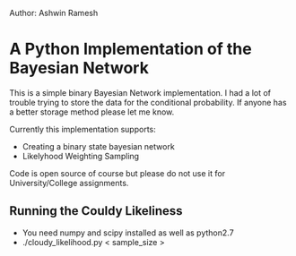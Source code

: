 Author: Ashwin Ramesh

A Python Implementation of the Bayesian Network
============================================

This is a simple binary Bayesian Network implementation. I had a lot of trouble trying to store the data for the conditional probability. If anyone has a better storage method please let me know.

Currently this implementation supports:
* Creating a binary state bayesian network
* Likelyhood Weighting Sampling

Code is open source of course but please do not use it for University/College assignments.

Running the Couldy Likeliness
---------------------------------------------
- You need numpy and scipy installed as well as python2.7
- ./cloudy_likelihood.py &lt; sample_size &gt;
